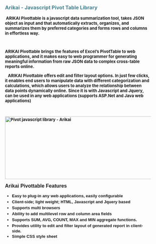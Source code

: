 <div dir="ltr" style="padding-left:20px;padding-right:20px"><div style="display:block;text-align:center;margin-right:auto;margin-left:auto"><h3 style="text-align:left"><b><font color="#45818e">Arikai - <font size="3">Javascript Pivot Table Library</font></font></b></h3><div><a href="https://sites.google.com/site/niralaakkam/home" imageanchor="1"></a><div style="display:block;text-align:left"><b style="font-size:small"><p> ARIKAI Pivottable is a javascript data summarization tool, takes JSON object as input and that automatically extracts, organizes, and summarizes them by preferred categories and forms rows and columns in effortless way. </p>
  <p>ARIKAI Pivottable brings the features of Excel’s PivotTable to web applications, and it makes easy to web programmer for generating meaningful information from raw JSON data to complex cross-table reports online.</p><p>   ARIKAI Pivottable offers edit and filter layout options. In just few clicks, it enables end users to manipulate data with different categorization and calculations, which allows users to analyze the relationship between data points dynamically online. Since it is with Javascript and Jquery, can be used in any web applications (supports ASP.Net and Java web applications)</p><br><div><p><img alt="Pivot javascript library - Arikai" border="0" src="https://sites.google.com/site/niralaakkam/home/Niral_Aakkam_Arikai_Sample1.3.JPG" style="height:200px;width:900px"></p><p><b style="font-family:arial,sans-serif;font-size:medium">Arikai Pivottable Features</b></p><div><ul><li><span style="line-height:19px;font-family:arial,sans-serif;font-size:small">Easy to plug-in any web applications, easily configurable</span></li><li><font face="arial, sans-serif" size="2"><span style="line-height:19px">Client-side; light weight; HTML, Javascript and Jquery based</span></font></li><li><font face="arial, sans-serif" size="2"><span style="line-height:19px">Supports multi browsers</span></font></li><li><font face="arial, sans-serif" size="2"><span style="line-height:19px">Ability to add multilevel row and column area fields</span></font></li><li><font face="arial, sans-serif" size="2"><span style="line-height:19px">Supports SUM, AVG, COUNT, MAX and MIN aggregate functions.</span></font></li><li><font face="arial, sans-serif" size="2"><span style="line-height:19px">Provides utility to edit and filter layout of generated report in client-side.</span></font></li><li><font face="arial, sans-serif" size="2"><span style="line-height:19px">Simple CSS style sheet</span></font></li></ul><div><br></div><div><br></div></div><div></div>
</div>

